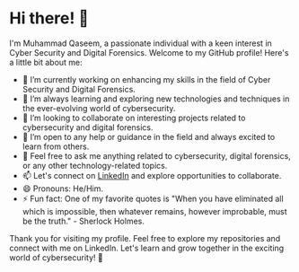 # Hi there! 👋

I'm Muhammad Qaseem, a passionate individual with a keen interest in Cyber Security and Digital Forensics. Welcome to my GitHub profile! Here's a little bit about me:

- 🔭 I’m currently working on enhancing my skills in the field of Cyber Security and Digital Forensics.
- 🌱 I’m always learning and exploring new technologies and techniques in the ever-evolving world of cybersecurity.
- 👯 I’m looking to collaborate on interesting projects related to cybersecurity and digital forensics.
- 🤔 I’m open to any help or guidance in the field and always excited to learn from others.
- 💬 Feel free to ask me anything related to cybersecurity, digital forensics, or any other technology-related topics.
- 📫 Let's connect on [LinkedIn](https://www.linkedin.com/in/muhammad-qaseem/) and explore opportunities to collaborate.
- 😄 Pronouns: He/Him.
- ⚡ Fun fact: One of my favorite quotes is "When you have eliminated all which is impossible, then whatever remains, however improbable, must be the truth." - Sherlock Holmes.

Thank you for visiting my profile. Feel free to explore my repositories and connect with me on LinkedIn. Let's learn and grow together in the exciting world of cybersecurity! 🚀
